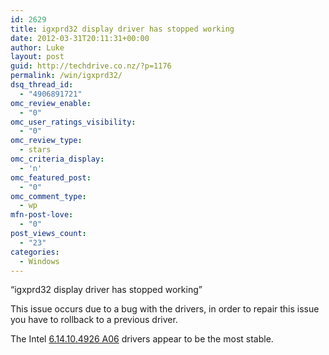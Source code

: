 ```yaml
---
id: 2629
title: igxprd32 display driver has stopped working
date: 2012-03-31T20:11:31+00:00
author: Luke
layout: post
guid: http://techdrive.co.nz/?p=1176
permalink: /win/igxprd32/
dsq_thread_id:
  - "4906891721"
omc_review_enable:
  - "0"
omc_user_ratings_visibility:
  - "0"
omc_review_type:
  - stars
omc_criteria_display:
  - 'n'
omc_featured_post:
  - "0"
omc_comment_type:
  - wp
mfn-post-love:
  - "0"
post_views_count:
  - "23"
categories:
  - Windows
---
```

&#8220;igxprd32 display driver has stopped working&#8221;

This issue occurs due to a bug with the drivers, in order to repair this issue you have to rollback to a previous driver.

The Intel <a title="Driver_Download" href="http://www.bootwin.com/dell-drivers/dell-inspiron-1420-intel-gm965-express-chipset-family-x.html" target="_blank">6.14.10.4926 A06</a> drivers appear to be the most stable.